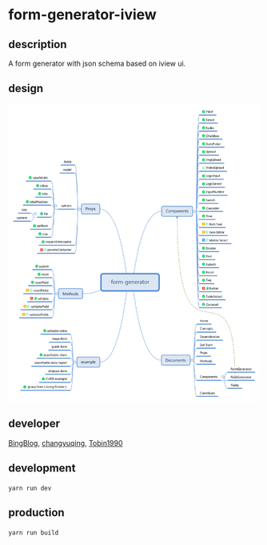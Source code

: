 # form-generator-iview

## description

A form generator with json schema based on iview ui.


## design

![project mind mapping](./form-generator.svg)

## developer

[BingBlog](https://github.com/BingBlog),
[changyuqing](https://github.com/changyuqing),
[Tobin1990](https://github.com/Tobin1990)

## development

`yarn run dev`

## production

`yarn run build`
